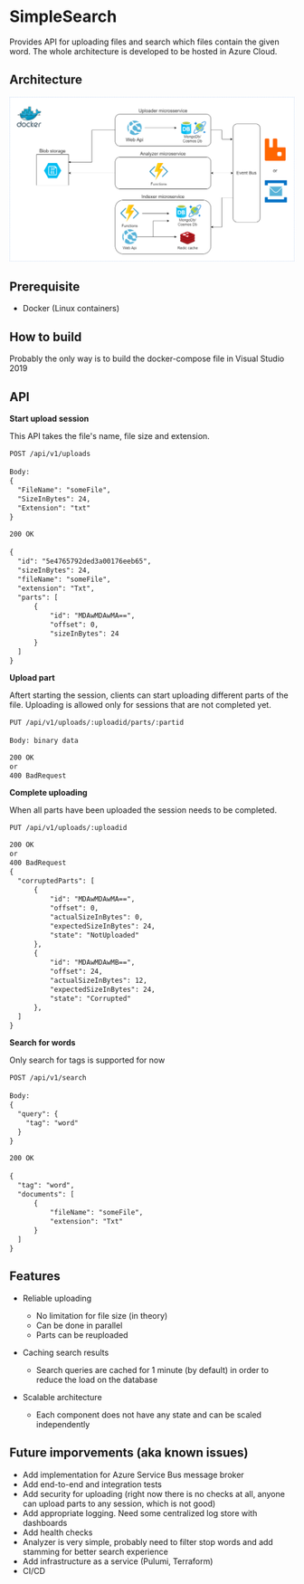 # SimpleSearch

Provides API for uploading files and search which files contain the given word. The whole architecture is developed to be hosted in Azure Cloud.

## Architecture 

![](img/Diagram.png)

## Prerequisite

* Docker (Linux containers)

## How to build

Probably the only way is to build the docker-compose file in Visual Studio 2019

## API

**Start upload session**

This API takes the file's name, file size and extension.

```
POST /api/v1/uploads

Body:
{
  "FileName": "someFile",
  "SizeInBytes": 24,
  "Extension": "txt"
}
```

```
200 OK

{
  "id": "5e4765792ded3a00176eeb65",
  "sizeInBytes": 24,
  "fileName": "someFile",
  "extension": "Txt",
  "parts": [
      {
          "id": "MDAwMDAwMA==",
          "offset": 0,
          "sizeInBytes": 24
      }
  ]
}
```

**Upload part**

Aftert starting the session, clients can start uploading different parts of the file. Uploading is allowed only for sessions that are not completed yet.

```
PUT /api/v1/uploads/:uploadid/parts/:partid

Body: binary data
```

```
200 OK
or
400 BadRequest
```

**Complete uploading**

When all parts have been uploaded the session needs to be completed. 

```
PUT /api/v1/uploads/:uploadid
```

```
200 OK
or
400 BadRequest
{
  "corruptedParts": [
      {
          "id": "MDAwMDAwMA==",
          "offset": 0,
          "actualSizeInBytes": 0,
          "expectedSizeInBytes": 24,
          "state": "NotUploaded"
      },
      {
          "id": "MDAwMDAwMB==",
          "offset": 24,
          "actualSizeInBytes": 12,
          "expectedSizeInBytes": 24,
          "state": "Corrupted"
      },
  ]
}
```

**Search for words**

Only search for tags is supported for now 

```
POST /api/v1/search

Body:
{
  "query": {
    "tag": "word"
  }
}
```

```
200 OK

{
  "tag": "word",
  "documents": [
      {
          "fileName": "someFile",
          "extension": "Txt"
      }
  ]
}
```

## Features

* Reliable uploading 
   * No limitation for file size (in theory)
   * Can be done in parallel
   * Parts can be reuploaded
 
* Caching search results
  * Search queries are cached for 1 minute (by default) in order to reduce the load on the database

* Scalable architecture 
  * Each component does not have any state and can be scaled independently

## Future imporvements (aka known issues) 

* Add implementation for Azure Service Bus message broker
* Add end-to-end and integration tests
* Add security for uploading (right now there is no checks at all, anyone can upload parts to any session, which is not good)
* Add appropriate logging. Need some centralized log store with dashboards
* Add health checks
* Analyzer is very simple, probably need to filter stop words and add stamming for better search experience
* Add infrastructure as a service (Pulumi, Terraform)
* CI/CD
